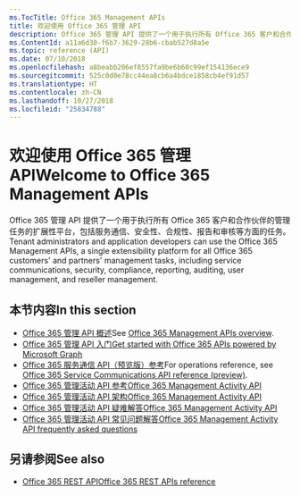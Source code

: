 ```yaml
---
ms.TocTitle: Office 365 Management APIs
title: 欢迎使用 Office 365 管理 API
description: Office 365 管理 API 提供了一个用于执行所有 Office 365 客户和合作伙伴的管理任务的扩展性平台，包括服务通信、安全性、合规性、报告和审核等方面的任务。
ms.ContentId: a11a6d30-f6b7-3629-28b6-cbab527d8a5e
ms.topic: reference (API)
ms.date: 07/10/2018
ms.openlocfilehash: a8beabb206ef8557fa9be6b60c99ef154136ece9
ms.sourcegitcommit: 525c0d0e78cc44ea8cb6a4bdce1858cb4ef91d57
ms.translationtype: HT
ms.contentlocale: zh-CN
ms.lasthandoff: 10/27/2018
ms.locfileid: "25834788"
---
```

# <a name="welcome-to-office-365-management-apis"></a><span data-ttu-id="b5b83-103">欢迎使用 Office 365 管理 API</span><span class="sxs-lookup"><span data-stu-id="b5b83-103">Welcome to Office 365 Management APIs</span></span>

<span data-ttu-id="b5b83-104">Office 365 管理 API 提供了一个用于执行所有 Office 365 客户和合作伙伴的管理任务的扩展性平台，包括服务通信、安全性、合规性、报告和审核等方面的任务。</span><span class="sxs-lookup"><span data-stu-id="b5b83-104">Tenant administrators and application developers can use the Office 365 Management APIs, a single extensibility platform for all Office 365 customers' and partners' management tasks, including service communications, security, compliance, reporting, auditing, user management, and reseller management.</span></span>

## <a name="in-this-section"></a><span data-ttu-id="b5b83-105">本节内容</span><span class="sxs-lookup"><span data-stu-id="b5b83-105">In this section</span></span>

- <span data-ttu-id="b5b83-106">[Office 365 管理 API 概述](office-365-management-apis-overview.md)</span><span class="sxs-lookup"><span data-stu-id="b5b83-106">See [Office 365 Management APIs overview](office-365-management-apis-overview.md).</span></span>
- [<span data-ttu-id="b5b83-107">Office 365 管理 API 入门</span><span class="sxs-lookup"><span data-stu-id="b5b83-107">Get started with Office 365 APIs powered by Microsoft Graph</span></span>](get-started-with-office-365-management-apis.md)
- <span data-ttu-id="b5b83-108">[Office 365 服务通信 API（预览版）参考](office-365-service-communications-api-reference.md)</span><span class="sxs-lookup"><span data-stu-id="b5b83-108">For operations reference, see [Office 365 Service Communications API reference (preview)](office-365-service-communications-api-reference.md).</span></span>
- [<span data-ttu-id="b5b83-109">Office 365 管理活动 API 参考</span><span class="sxs-lookup"><span data-stu-id="b5b83-109">Office 365 Management Activity API</span></span>](office-365-management-activity-api-reference.md)
- [<span data-ttu-id="b5b83-110">Office 365 管理活动 API 架构</span><span class="sxs-lookup"><span data-stu-id="b5b83-110">Office 365 Management Activity API</span></span>](office-365-management-activity-api-schema.md)
- [<span data-ttu-id="b5b83-111">Office 365 管理活动 API 疑难解答</span><span class="sxs-lookup"><span data-stu-id="b5b83-111">Office 365 Management Activity API</span></span>](troubleshooting-the-office-365-management-activity-api.md)
- [<span data-ttu-id="b5b83-112">Office 365 管理活动 API 常见问题解答</span><span class="sxs-lookup"><span data-stu-id="b5b83-112">Office 365 Management Activity API frequently asked questions</span></span>](office-365-management-activity-api-faq.md)

## <a name="see-also"></a><span data-ttu-id="b5b83-113">另请参阅</span><span class="sxs-lookup"><span data-stu-id="b5b83-113">See also</span></span>

- [<span data-ttu-id="b5b83-114">Office 365 REST API</span><span class="sxs-lookup"><span data-stu-id="b5b83-114">Office 365 REST APIs reference</span></span>](https://docs.microsoft.com/zh-CN/previous-versions/office/office-365-api/how-to/platform-development-overview)
